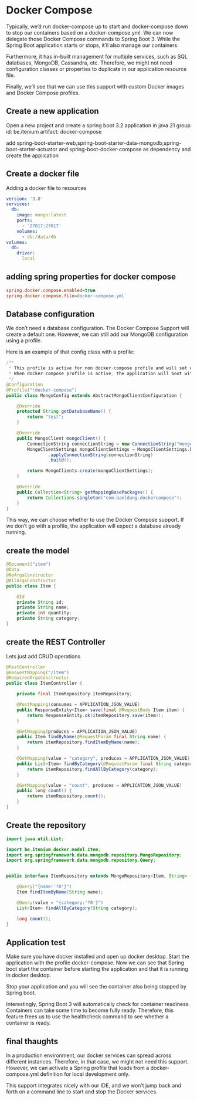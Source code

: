 # Docker Compose

Typically, we’d run docker-compose up to start and docker-compose down to stop our containers based on a docker-compose.yml. We can now delegate those Docker Compose commands to Spring Boot 3. While the Spring Boot application starts or stops, it’ll also manage our containers.

Furthermore, it has in-built management for multiple services, such as SQL databases, MongoDB, Cassandra, etc. Therefore, we might not need configuration classes or properties to duplicate in our application resource file.

Finally, we’ll see that we can use this support with custom Docker images and Docker Compose profiles.

## Create a new application

Open a new project and create a spring boot 3.2 application in java 21
group id: be.itenium
artifact: docker-compose

add spring-boot-starter-web,spring-boot-starter-data-mongodb,spring-boot-starter-actuator and spring-boot-docker-compose as dependency and create the application

## Create a docker file

Adding a docker file to resources

```yaml
version: '3.8'
services:
  db:
    image: mongo:latest
    ports:
      - '27017:27017'
    volumes:
      - db:/data/db
volumes:
  db:
    driver:
      local
```
## adding spring properties for docker compose

```ini
spring.docker.compose.enabled=true
spring.docker.compose.file=docker-compose.yml
```

## Database configuration

We don’t need a database configuration. The Docker Compose Support will create a default one. However, we can still add our MongoDB configuration using a profile.

Here is an example of that config class with a profile:

```java
/**
 * This profile is active for non docker-compose profile and will set up a MongoClient.
 * When docker-compose profile is active, the application will boot with application-docker-compose.yml and the Docker Compose support will start a default configuration
 */
@Configuration
@Profile("!docker-compose")
public class MongoConfig extends AbstractMongoClientConfiguration {

    @Override
    protected String getDatabaseName() {
        return "test";
    }

    @Override
    public MongoClient mongoClient() {
        ConnectionString connectionString = new ConnectionString("mongodb://localhost:27017/test");
        MongoClientSettings mongoClientSettings = MongoClientSettings.builder()
                .applyConnectionString(connectionString)
                .build();

        return MongoClients.create(mongoClientSettings);
    }

    @Override
    public Collection<String> getMappingBasePackages() {
        return Collections.singleton("com.baeldung.dockercompose");
    }
}
```

This way, we can choose whether to use the Docker Compose support. If we don’t go with a profile, the application will expect a database already running.

## create the model

```java
@Document("item")
@Data
@NoArgsConstructor
@AllArgsConstructor
public class Item {

    @Id
    private String id;
    private String name;
    private int quantity;
    private String category;
}
```

## create the REST Controller

Lets just add CRUD operations

```java
@RestController
@RequestMapping("/item")
@RequiredArgsConstructor
public class ItemController {

    private final ItemRepository itemRepository;

    @PostMapping(consumes = APPLICATION_JSON_VALUE)
    public ResponseEntity<Item> save(final @RequestBody Item item) {
        return ResponseEntity.ok(itemRepository.save(item));
    }

    @GetMapping(produces = APPLICATION_JSON_VALUE)
    public Item findByName(@RequestParam final String name) {
        return itemRepository.findItemByName(name);
    }

    @GetMapping(value = "category", produces = APPLICATION_JSON_VALUE)
    public List<Item> findByCategory(@RequestParam final String category) {
        return itemRepository.findAllByCategory(category);
    }

    @GetMapping(value = "count", produces = APPLICATION_JSON_VALUE)
    public long count() {
        return itemRepository.count();
    }
}
```

## Create the repository

```java
import java.util.List;

import be.itenium.docker.model.Item;
import org.springframework.data.mongodb.repository.MongoRepository;
import org.springframework.data.mongodb.repository.Query;


public interface ItemRepository extends MongoRepository<Item, String> {

    @Query("{name:'?0'}")
    Item findItemByName(String name);

    @Query(value = "{category:'?0'}")
    List<Item> findAllByCategory(String category);

    long count();
}
```

## Application test

Make sure you have docker installed and open up docker desktop. Start the application with the profile docker-compose. Now we can see that Spring boot start the container before starting the application and that it is running in docker desktop. 

Stop your application and you will see the container also being stopped by Spring boot.

Interestingly, Spring Boot 3 will automatically check for container readiness. Containers can take some time to become fully ready. Therefore, this feature frees us to use the healthcheck command to see whether a container is ready.

## final thaughts

In a production environment, our docker services can spread across different instances. Therefore, in that case, we might not need this support. However, we can activate a Spring profile that loads from a docker-compose.yml definition for local development only.

This support integrates nicely with our IDE, and we won’t jump back and forth on a command line to start and stop the Docker services.
